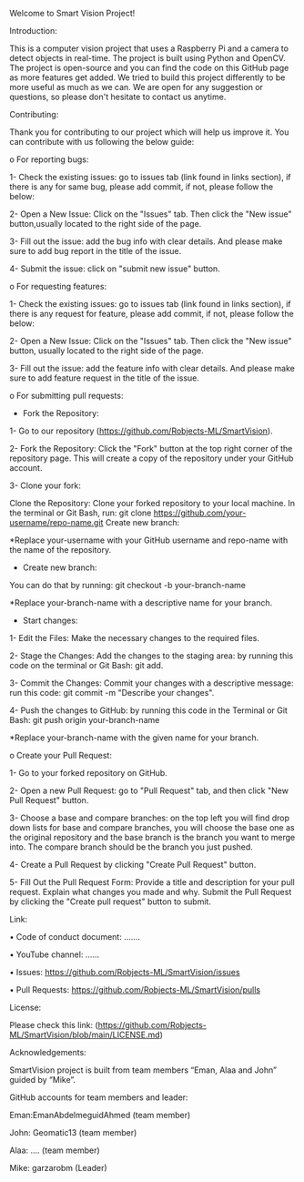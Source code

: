 Welcome to Smart Vision Project!

Introduction:

This is a computer vision project that uses a Raspberry Pi and a camera to detect objects in real-time. The project is built using Python and OpenCV. The project is open-source and you can find the code on this GitHub page as more features get added. We tried to build this project differently to be more useful as much as we can. We are open for any suggestion or questions, so please don't hesitate to contact us anytime.

Contributing: 

Thank you for contributing to our project which will help us improve it. You can contribute with us following the below guide: 

o For reporting bugs: 

1-	Check the existing issues: go to issues tab (link found in links section), if there is any for same bug, please add commit, if not, please follow the below:

2- Open a New Issue: Click on the "Issues" tab. Then click the "New issue" button,usually located to the right side of the page.

3- Fill out the issue: add the bug info with clear details. And please make sure to add bug report in the title of the issue.

4- Submit the issue: click on "submit new issue" button.

o For requesting features: 

1-	Check the existing issues: go to issues tab (link found in links section), if there is any request for feature, please add commit, if not, please follow the below:

2-	Open a New Issue: Click on the "Issues" tab. Then click the "New issue" button, usually located to the right side of the page.

3-	Fill out the issue: add the feature info with clear details. And please make sure to add feature request in the title of the issue.

o For submitting pull requests: 

- Fork the Repository:

1- Go to our repository (https://github.com/Robjects-ML/SmartVision).

2- Fork the Repository: Click the "Fork" button at the top right corner of the repository page. This will create a copy of the repository under your GitHub account.

3-	Clone your fork: 

Clone the Repository: Clone your forked repository to your local machine. In the terminal or Git Bash, 
run: git clone https://github.com/your-username/repo-name.git Create new branch:

*Replace your-username with your GitHub username and repo-name with the name of the repository.

-	Create new branch:

You can do that by running: git checkout -b your-branch-name 

*Replace your-branch-name with a descriptive name for your branch.

- Start changes:

1-	Edit the Files: Make the necessary changes to the required files.

2-	Stage the Changes: Add the changes to the staging area: by running this code on the terminal or Git Bash: 
git add.

3-	 Commit the Changes: Commit your changes with a descriptive message: run this code: 
git commit -m "Describe your changes". 

4-	Push the changes to GitHub: by running this code in the Terminal or Git Bash: git push origin your-branch-name 

*Replace your-branch-name with the given name for your branch. 

o	Create your Pull Request:

1- Go to your forked repository on GitHub.

2- Open a new Pull Request: go to "Pull Request" tab, and then click "New Pull Request" button.

3- Choose a base and compare branches: on the top left you will find drop down lists for base and compare branches, you will choose the base one as the original repository and the base branch is the branch you want to merge into. The compare branch should be the branch you just pushed.

4- Create a Pull Request by clicking "Create Pull Request" button.

5- Fill Out the Pull Request Form: Provide a title and description for your pull request. Explain what changes you made and why.
Submit the Pull Request by clicking the "Create pull request" button to submit.

Link:

•	Code of conduct document: ……. <!-- need to add a link for code of conduct-->

•	YouTube channel: …… <!-- need to add a link for youtube channel-->

•	Issues: https://github.com/Robjects-ML/SmartVision/issues

•	Pull Requests: https://github.com/Robjects-ML/SmartVision/pulls

License: 

Please check this link: (https://github.com/Robjects-ML/SmartVision/blob/main/LICENSE.md)

Acknowledgements: 

SmartVision project is built from team members “Eman, Alaa and John” guided by “Mike”. 

GitHub accounts for team members and leader:

 Eman:EmanAbdelmeguidAhmed (team member)
 
John: Geomatic13 (team member)

Alaa: .... <!-- need to add Alaa's GitHub account--> (team member)

Mike: garzarobm (Leader)
